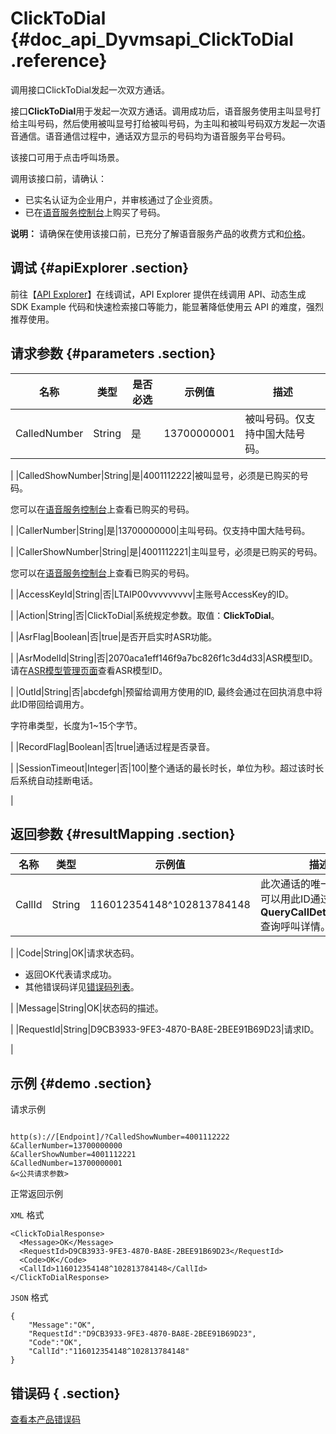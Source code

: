 # ClickToDial {#doc_api_Dyvmsapi_ClickToDial .reference}

调用接口ClickToDial发起一次双方通话。

接口**ClickToDial**用于发起一次双方通话。调用成功后，语音服务使用主叫显号打给主叫号码，然后使用被叫显号打给被叫号码，为主叫和被叫号码双方发起一次语音通信。语音通信过程中，通话双方显示的号码均为语音服务平台号码。

该接口可用于点击呼叫场景。

调用该接口前，请确认：

-   已实名认证为企业用户，并审核通过了企业资质。
-   已在[语音服务控制台](https://dyvms.console.aliyun.com/dyvms.htm#/number/normal)上购买了号码。

**说明：** 请确保在使用该接口前，已充分了解语音服务产品的收费方式和[价格](https://www.aliyun.com/price/product#/vms/detail)。

## 调试 {#apiExplorer .section}

前往【[API Explorer](https://api.aliyun.com/#product=Dyvmsapi&api=ClickToDial)】在线调试，API Explorer 提供在线调用 API、动态生成 SDK Example 代码和快速检索接口等能力，能显著降低使用云 API 的难度，强烈推荐使用。

## 请求参数 {#parameters .section}

|名称|类型|是否必选|示例值|描述|
|--|--|----|---|--|
|CalledNumber|String|是|13700000001|被叫号码。仅支持中国大陆号码。

 |
|CalledShowNumber|String|是|4001112222|被叫显号，必须是已购买的号码。

 您可以在[语音服务控制台](https://dyvms.console.aliyun.com/dyvms.htm#/number/normal)上查看已购买的号码。

 |
|CallerNumber|String|是|13700000000|主叫号码。仅支持中国大陆号码。

 |
|CallerShowNumber|String|是|4001112221|主叫显号，必须是已购买的号码。

 您可以在[语音服务控制台](https://dyvms.console.aliyun.com/dyvms.htm#/number/normal)上查看已购买的号码。

 |
|AccessKeyId|String|否|LTAIP00vvvvvvvvv|主账号AccessKey的ID。

 |
|Action|String|否|ClickToDial|系统规定参数。取值：**ClickToDial**。

 |
|AsrFlag|Boolean|否|true|是否开启实时ASR功能。

 |
|AsrModelId|String|否|2070aca1eff146f9a7bc826f1c3d4d33|ASR模型ID。请在[ASR模型管理页面](https://dyvms.console.aliyun.com/dyvms.htm#/smart-call/asr/1)查看ASR模型ID。

 |
|OutId|String|否|abcdefgh|预留给调用方使用的ID, 最终会通过在回执消息中将此ID带回给调用方。

 字符串类型，长度为1~15个字节。

 |
|RecordFlag|Boolean|否|true|通话过程是否录音。

 |
|SessionTimeout|Integer|否|100|整个通话的最长时长，单位为秒。超过该时长后系统自动挂断电话。

 |

## 返回参数 {#resultMapping .section}

|名称|类型|示例值|描述|
|--|--|---|--|
|CallId|String|116012354148^102813784148|此次通话的唯一回执ID，可以用此ID通过接口**QueryCallDetailByCallId**查询呼叫详情。

 |
|Code|String|OK|请求状态码。

 -   返回OK代表请求成功。
-   其他错误码详见[错误码列表](~~112502~~)。

 |
|Message|String|OK|状态码的描述。

 |
|RequestId|String|D9CB3933-9FE3-4870-BA8E-2BEE91B69D23|请求ID。

 |

## 示例 {#demo .section}

请求示例

``` {#request_demo}

http(s)://[Endpoint]/?CalledShowNumber=4001112222
&CallerNumber=13700000000
&CallerShowNumber=4001112221
&CalledNumber=13700000001
&<公共请求参数>

```

正常返回示例

`XML` 格式

``` {#xml_return_success_demo}
<ClickToDialResponse>
  <Message>OK</Message>
  <RequestId>D9CB3933-9FE3-4870-BA8E-2BEE91B69D23</RequestId>
  <Code>OK</Code>
  <CallId>116012354148^102813784148</CallId>
</ClickToDialResponse>

```

`JSON` 格式

``` {#json_return_success_demo}
{
	"Message":"OK",
	"RequestId":"D9CB3933-9FE3-4870-BA8E-2BEE91B69D23",
	"Code":"OK",
	"CallId":"116012354148^102813784148"
}
```

## 错误码 { .section}

[查看本产品错误码](https://error-center.aliyun.com/status/product/Dyvmsapi)

